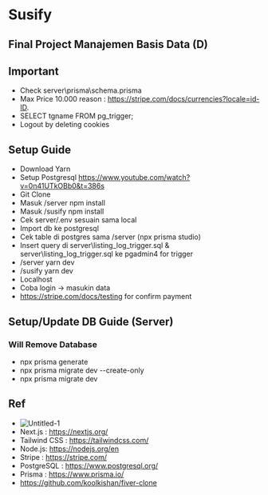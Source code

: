 # Susify
## Final Project Manajemen Basis Data (D) 

## Important
- Check server\prisma\schema.prisma
- Max Price 10.000 reason : https://stripe.com/docs/currencies?locale=id-ID.
- SELECT tgname FROM pg_trigger;
- Logout by deleting cookies

## Setup Guide
- Download Yarn
- Setup Postgresql https://www.youtube.com/watch?v=0n41UTkOBb0&t=386s
- Git Clone
- Masuk /server npm install
- Masuk /susify npm install
- Cek server/.env sesuain sama local 
- Import db ke postgresql
- Cek table di postgres sama /server (npx prisma studio)
- Insert query di server\listing_log_trigger.sql & server\listing_log_trigger.sql ke pgadmin4 for trigger
- /server yarn dev
- /susify yarn dev
- Localhost
- Coba login -> masukin data
- https://stripe.com/docs/testing for confirm payment

## Setup/Update DB Guide (Server)
### Will Remove Database
 - npx prisma generate
 - npx prisma migrate dev --create-only
 - npx prisma migrate dev

## Ref
- ![Untitled-1](https://github.com/AdonisZK/Susify/assets/48209612/8ed29981-d472-4a69-b0f1-37d705231d65)
- Next.js : https://nextjs.org/
- Tailwind CSS : https://tailwindcss.com/
- Node.js: https://nodejs.org/en
- Stripe : https://stripe.com/
- PostgreSQL : https://www.postgresql.org/
- Prisma : https://www.prisma.io/
- https://github.com/koolkishan/fiver-clone
